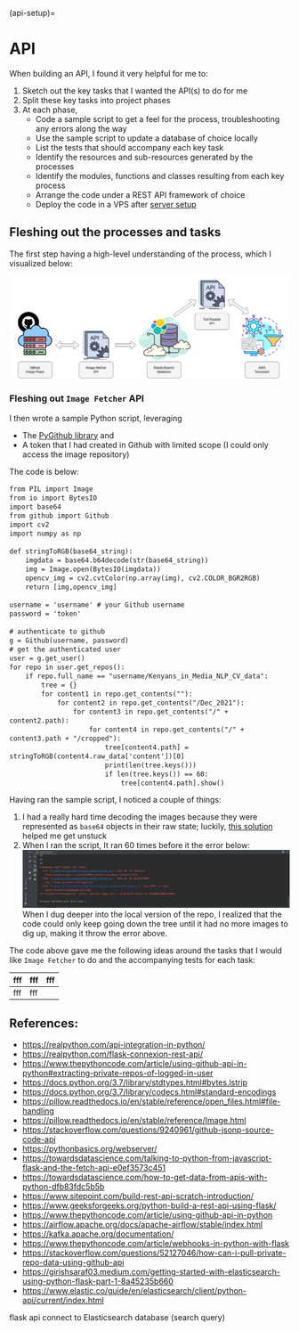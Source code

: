 (api-setup)=

# API

When building an API, I found it very helpful for me to:
1. Sketch out the key tasks that I wanted the API(s) to do for me
2. Split these key tasks into project phases
3. At each phase,
   * Code a sample script to get a feel for the process, troubleshooting any errors along the way
   * Use the sample script to update a database of choice locally
   * List the tests that should accompany each key task
   * Identify the resources and sub-resources generated by the processes
   * Identify the modules, functions and classes resulting from each key process
   * Arrange the code under a REST API framework of choice
   * Deploy the code in a VPS after [server setup](./server_setup.md)

## Fleshing out the processes and tasks

The first step having a high-level understanding of the process, which I visualized below:

![High level process](../_static/images/app-flowchart.png)

### Fleshing out `Image Fetcher` API

I then wrote a sample Python script, leveraging
* The [PyGithub library](https://pygithub.readthedocs.io/en/stable/introduction.html) and
* A token that I had created in Github with limited scope (I could only access the image repository)

The code is below:
```
from PIL import Image
from io import BytesIO
import base64
from github import Github
import cv2
import numpy as np

def stringToRGB(base64_string):
    imgdata = base64.b64decode(str(base64_string))
    img = Image.open(BytesIO(imgdata))
    opencv_img = cv2.cvtColor(np.array(img), cv2.COLOR_BGR2RGB)
    return [img,opencv_img]

username = 'username' # your Github username
password = 'token'

# authenticate to github
g = Github(username, password)
# get the authenticated user
user = g.get_user()
for repo in user.get_repos():
    if repo.full_name == "username/Kenyans_in_Media_NLP_CV_data":
        tree = {}
        for content1 in repo.get_contents(""):
            for content2 in repo.get_contents("/Dec_2021"):
                for content3 in repo.get_contents("/" + content2.path):
                    for content4 in repo.get_contents("/" + content3.path + "/cropped"):
                        tree[content4.path] = stringToRGB(content4.raw_data['content'])[0]
                        print(len(tree.keys()))
                        if len(tree.keys()) == 60:
                            tree[content4.path].show()

```

Having ran the sample script, I noticed a couple of things:
1. I had a really hard time decoding the images because they were represented as `base64` objects in their raw state; luckily, [this solution](https://stackoverflow.com/questions/16214190/how-to-convert-base64-string-to-image) helped me get unstuck
2. When I ran the script, It ran 60 times before it the error below:<br>
![1st Image Fetcher error](../_static/images/image-fetcher-error-1.jpg)<br>
When I dug deeper into the local version of the repo, I realized that the code could only keep going down the tree until it had no more images to dig up, making it throw the error above.

The code above gave me the following ideas around the tasks that I would like `Image Fetcher` to do and the accompanying tests for each task:

| fff | fff | fff |
|-----|-----|-----|
| fff | fff |     |



## References:
* https://realpython.com/api-integration-in-python/
* https://realpython.com/flask-connexion-rest-api/
* https://www.thepythoncode.com/article/using-github-api-in-python#extracting-private-repos-of-logged-in-user
* https://docs.python.org/3.7/library/stdtypes.html#bytes.lstrip
* https://docs.python.org/3.7/library/codecs.html#standard-encodings
* https://pillow.readthedocs.io/en/stable/reference/open_files.html#file-handling
* https://pillow.readthedocs.io/en/stable/reference/Image.html
* https://stackoverflow.com/questions/9240961/github-jsonp-source-code-api
* https://pythonbasics.org/webserver/
* https://towardsdatascience.com/talking-to-python-from-javascript-flask-and-the-fetch-api-e0ef3573c451
* https://towardsdatascience.com/how-to-get-data-from-apis-with-python-dfb83fdc5b5b
* https://www.sitepoint.com/build-rest-api-scratch-introduction/
* https://www.geeksforgeeks.org/python-build-a-rest-api-using-flask/
* https://www.thepythoncode.com/article/using-github-api-in-python
* https://airflow.apache.org/docs/apache-airflow/stable/index.html
* https://kafka.apache.org/documentation/
* https://www.thepythoncode.com/article/webhooks-in-python-with-flask
* https://stackoverflow.com/questions/52127046/how-can-i-pull-private-repo-data-using-github-api
* https://girishsaraf03.medium.com/getting-started-with-elasticsearch-using-python-flask-part-1-8a45235b660
* https://www.elastic.co/guide/en/elasticsearch/client/python-api/current/index.html

flask api connect to Elasticsearch database (search query)
